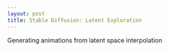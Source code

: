 ```yaml
---
layout: post
title: Stable Diffusion: Latent Exploration
---
```


Generating animations from latent space interpolation
